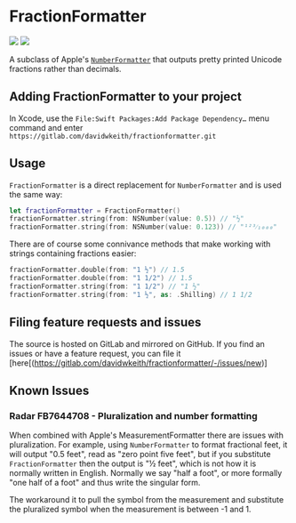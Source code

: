 # FractionFormatter

[![](https://img.shields.io/endpoint?url=https%3A%2F%2Fswiftpackageindex.com%2Fapi%2Fpackages%2Fdavidwkeith%2FFractionFormatter%2Fbadge%3Ftype%3Dswift-versions)](https://swiftpackageindex.com/davidwkeith/FractionFormatter) [![](https://img.shields.io/endpoint?url=https%3A%2F%2Fswiftpackageindex.com%2Fapi%2Fpackages%2Fdavidwkeith%2FFractionFormatter%2Fbadge%3Ftype%3Dplatforms)](https://swiftpackageindex.com/davidwkeith/FractionFormatter)

A subclass of Apple's [`NumberFormatter`](https://developer.apple.com/documentation/foundation/numberformatter) that outputs pretty printed Unicode fractions rather than decimals.

## Adding FractionFormatter to your project

In Xcode, use the `File:Swift Packages:Add Package Dependency…` menu command and enter `https://gitlab.com/davidwkeith/fractionformatter.git`

## Usage

`FractionFormatter` is a direct replacement for `NumberFormatter` and is used the same way:

```swift
let fractionFormatter = FractionFormatter()
fractionFormatter.string(from: NSNumber(value: 0.5)) // "½"
fractionFormatter.string(from: NSNumber(value: 0.123)) // "¹²³⁄₁₀₀₀"
```

There are of course some connivance methods that make working with strings containing fractions easier:

```swift
fractionFormatter.double(from: "1 ½") // 1.5
fractionFormatter.double(from: "1 1/2") // 1.5
fractionFormatter.string(from: "1 1/2") // "1 ½"
fractionFormatter.string(from: "1 ½", as: .Shilling) // 1 1/2
```

## Filing feature requests and issues

The source is hosted on GitLab and mirrored on GitHub. If you find an issues or have a feature request, you can file it [here[(https://gitlab.com/davidwkeith/fractionformatter/-/issues/new)]

## Known Issues

### Radar FB7644708 - Pluralization and number formatting

When combined with Apple's MeasurementFormatter there are issues with pluralization. For example, using `NumberFormatter` to format fractional feet, it will output "0.5 feet", read as "zero point five feet", but if you substitute `FractionFormatter` then the output is "½ feet", which is not how it is normally written in English. Normally we say "half a foot", or more formally "one half of a foot" and thus write the singular form.

The workaround it to pull the symbol from the measurement and substitute the pluralized symbol when the measurement is between -1 and 1.
